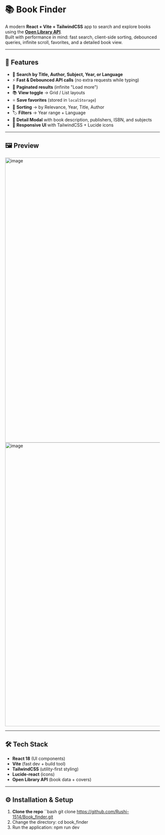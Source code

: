 # 📚 Book Finder

A modern **React + Vite + TailwindCSS** app to search and explore books using the **[Open Library API](https://openlibrary.org/dev/docs/api/search)**.  
Built with performance in mind: fast search, client-side sorting, debounced queries, infinite scroll, favorites, and a detailed book view.

---

## 🚀 Features
- 🔎 **Search by Title, Author, Subject, Year, or Language**
- ⚡ **Fast & Debounced API calls** (no extra requests while typing)
- 📄 **Paginated results** (infinite "Load more")
- 📚 **View toggle** → Grid / List layouts
- ⭐ **Save favorites** (stored in `localStorage`)
- 🔽 **Sorting** → by Relevance, Year, Title, Author
- 🏷 **Filters** → Year range + Language
- 📖 **Detail Modal** with book description, publishers, ISBN, and subjects
- 🎨 **Responsive UI** with TailwindCSS + Lucide icons

---

## 🖼 Preview
<img width="1900" height="924" alt="image" src="https://github.com/user-attachments/assets/d15b6a8b-bfeb-4a00-8981-81732f39a88a" />
<img width="1860" height="920" alt="image" src="https://github.com/user-attachments/assets/fbd085d4-a701-4f2d-bdea-63d6c5623774" />



---

## 🛠️ Tech Stack
- **React 18** (UI components)
- **Vite** (fast dev + build tool)
- **TailwindCSS** (utility-first styling)
- **Lucide-react** (icons)
- **Open Library API** (book data + covers)

---

## ⚙️ Installation & Setup

1. **Clone the repo**
   ``bash
   git clone https://github.com/Rushi-1514/Book_finder.git
2. Change the directory: cd book_finder
3. Run the application: npm run dev      
   
